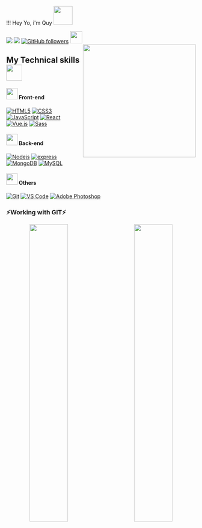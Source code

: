 !!! Hey Yo, i'm Quy <a href="https://github.com/xuanquy79xx"><img src="https://media.giphy.com/media/mGcNjsfWAjY5AEZNw6/giphy.gif" width="50"></a>

![](https://visitor-badge.glitch.me/badge?page_id=xuanquy79xx)
<a href="https://github.com/xuanquy79xx"><img href="https://github.com/xuanquy79xx" src="https://img.shields.io/github/forks/xuanquy79xx/xuanquy79xx"/></a>
[![GitHub followers](https://img.shields.io/github/followers/xuanquy79xx?label=Follow&style=social)](https://github.com/xuanquy79xx)
<a href="https://github.com/xuanquy79xx"><img src="https://emojis.slackmojis.com/emojis/images/1588315024/8823/hyperkitty.gif?1588315024" width="32px"/></a>
<a href="https://github.com/xuanquy79xx"><img align="right" src="https://raw.githubusercontent.com/rajput2107/rajput2107/master/Assets/Developer.gif" width="300" /></a>
## My Technical skills  <a href="https://github.com/xuanquy79xx"><img src="https://media.giphy.com/media/WUlplcMpOCEmTGBtBW/giphy.gif" width="42px"/></a>

#### <a href="https://github.com/xuanquy79xx"><img src="https://emojis.slackmojis.com/emojis/images/1549409407/5272/pig-happy-jumping.gif?1549409407" width="30"/></a> Front-end
[![HTML5](https://img.shields.io/badge/-HTML5-%23E44D27?style=flat-square&logo=html5&logoColor=ffffff)](https://github.com/xuanquy79xx)
[![CSS3](https://img.shields.io/badge/-CSS3-%231572B6?style=flat-square&logo=css3)](https://github.com/xuanquy79xx)
[![JavaScript](https://img.shields.io/badge/-JavaScript-%23F7DF1C?style=flat-square&logo=javascript&logoColor=000000&labelColor=%23F7DF1C&color=%23FFCE5A)](https://github.com/xuanquy79xx)
[![React](https://img.shields.io/badge/-React-%23282C34?style=flat-square&logo=react)](https://github.com/xuanquy79xx)
[![Vue.js](https://img.shields.io/badge/-Vuejs-grey?style=flat&logo=vue.js)](https://github.com/xuanquy79xx)
[![Sass](https://img.shields.io/badge/-Sass-%23CC6699?style=flat-square&logo=sass&logoColor=ffffff)](https://github.com/xuanquy79xx)

#### <a href="https://github.com/xuanquy79xx"><img src="https://emojis.slackmojis.com/emojis/images/1549409407/5272/pig-happy-jumping.gif?1549409407" width="30"/></a> Back-end 
[![Nodejs](https://img.shields.io/badge/-Nodejs-light?style=flat&logo=Node.js)](https://github.com/xuanquy79xx)
[![express](https://img.shields.io/badge/-EXPRESS-light?style=flat&logo=express)](https://github.com/xuanquy79xx)
[![MongoDB](https://img.shields.io/badge/-MongoDB-grey?style=flat&logo=Mongodb)](https://github.com/xuanquy79xx)
[![MySQL](https://img.shields.io/badge/-MySQL-grey?style=flat&logo=mysql)](https://github.com/xuanquy79xx)

#### <a href="https://github.com/xuanquy79xx"><img src="https://emojis.slackmojis.com/emojis/images/1549409407/5272/pig-happy-jumping.gif?1549409407"  width="30"/></a> Others
[![Git](https://img.shields.io/badge/-Git-%23F05032?style=flat-square&logo=git&logoColor=%23ffffff)](https://github.com/xuanquy79xx)
[![VS Code](http://img.shields.io/badge/-VS%20Code-007ACC?style=flat-square&logo=visual-studio-code&logoColor=ffffff)](https://github.com/xuanquy79xx)
[![Adobe Photoshop](http://img.shields.io/badge/-Abode%20Photoshop-26C9FF?style=flat-square&logo=adobe-photoshop&logoColor=ffffff)](https://github.com/xuanquy79xx)


### ⚡Working with GIT⚡
   <div align="center">
        <img width="45%" align="left" src="https://github-readme-stats.vercel.app/api?username=xuanquy79xx&show_icons=true&theme=gotham" />
        <img width="45%" align="right" src="https://github-readme-stats.vercel.app/api/top-langs/?username=xuanquy79xx&layout=compact&theme=gotham" />
   </div>

 
<!--
**xuanquy79xx/xuanquy79xx** is a ✨ _special_ ✨ repository because its `README.md` (this file) appears on your GitHub profile.
![Nodejs](https://img.shields.io/badge/-Nodejs-black?style=flat-square&logo=Node.js)
Here are some ideas to get you started:
<img src="https://emojis.slackmojis.com/emojis/images/1597320283/10003/catjam.gif?1597320283" width= "30px" />
- 🔭 I’m currently working on ...
- 🌱 I’m currently learning ...
- 👯 I’m looking to collaborate on ...
- 🤔 I’m looking for help with ...
- 💬 Ask me about ...
- 📫 How to reach me: ...
- 😄 Pronouns: ...
- ⚡ Fun fact: ...
<!--
#### Database
![PostgreSQL](https://img.shields.io/badge/-PostgreSQL-336791?style=flat-square&logo=postgresql)
![Oracle Database](http://img.shields.io/badge/-Oracle-DD0031?style=flat-square&logo=oracle)
![MS SQL Server](http://img.shields.io/badge/-MS%20SQL%20Server-CC2927?style=flat-square&logo=microsoft-sql-server&logoColor=ffffff)
![GitLab](https://img.shields.io/badge/-GitLab-FCA121?style=flat-square&logo=gitlab)
![GitHub](https://img.shields.io/badge/-GitHub-181717?style=flat-square&logo=github)
![Github Actions](http://img.shields.io/badge/-Github%20Actions-2088FF?style=flat-square&logo=github-actions&logoColor=ffffff)
![IntelliJ IDEA](http://img.shields.io/badge/-IntelliJ%20IDEA-000000?style=flat-square&logo=intellij-idea&logoColor=ffffff)
![Android Studio](http://img.shields.io/badge/-Android%20Studio-3DDC84?style=flat-square&logo=android-studio&logoColor=ffffff)
![Debian](http://img.shields.io/badge/-Debian-A81D33?style=flat-square&logo=debian&logoColor=ffffff)
![Windows](http://img.shields.io/badge/-Windows-0078D6?style=flat-square&logo=windows&logoColor=ffffff)


<!--
 <img src="https://emojis.slackmojis.com/emojis/images/1532523255/4271/regional_indicator_f.png?1532523255" align="center" width="20px"/><img src="https://emojis.slackmojis.com/emojis/images/1532523628/4283/regional_indicator_r.png?1532523628" align="center" width="20px"/><img src="https://emojis.slackmojis.com/emojis/images/1532523541/4280/regional_indicator_o.png?1532523541" align="center" width="20px"/><img src="https://emojis.slackmojis.com/emojis/images/1532523511/4279/regional_indicator_n.png?1532523511" align="center" width="20px"/><img src="https://emojis.slackmojis.com/emojis/images/1532523706/4285/regional_indicator_t.png?1532523706" align="center" width="20px"/><img src="https://emojis.slackmojis.com/emojis/images/1532523230/4270/regional_indicator_e.png?1532523230" align="center" width="20px"/><img src="https://emojis.slackmojis.com/emojis/images/1532523511/4279/regional_indicator_n.png?1532523511" align="center" width="20px"/><img src="https://emojis.slackmojis.com/emojis/images/1532523209/4269/regional_indicator_d.png?1532523209" align="center" width="20px"/>
-->

<!-- <img src="https://emojis.slackmojis.com/emojis/images/1532523142/4267/regional_indicator_b.png?1532523142" align="center" width="20px"/><img src="https://emojis.slackmojis.com/emojis/images/1532523105/4266/regional_indicator_a.png?1532523105" align="center" width="20px"/><img src="https://emojis.slackmojis.com/emojis/images/1532523182/4268/regional_indicator_c.png?1532523182" align="center" width="20px"/><img src="https://emojis.slackmojis.com/emojis/images/1532523397/4276/regional_indicator_k.png?1532523397" align="center" width="20px"/><img src="https://emojis.slackmojis.com/emojis/images/1532523230/4270/regional_indicator_e.png?1532523230" align="center" width="20px"/><img src="https://emojis.slackmojis.com/emojis/images/1532523511/4279/regional_indicator_n.png?1532523511" align="center" width="20px"/><img src="https://emojis.slackmojis.com/emojis/images/1532523209/4269/regional_indicator_d.png?1532523209" align="center" width="20px"/>
-->

<!--
<p align="center" style="margin-top: 50px"> 
<img src="https://miro.medium.com/max/2160/1*9S3JhMtLGiacpNpziWGN1A.gif" width="70%" />
</p>
-->



